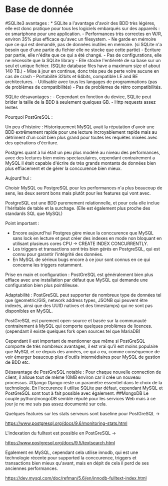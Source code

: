 
# Base de donnée

#SQLite3 avantages :
	* SQLite a l'avantage d'avoir des BDD très légères, elle est donc pratique pour tous les logiciels embarqués sur des appareils : ex smartphone pour une application.
	- Performances très correctes en W/R, environ 35% plus efficace qu'avec un filesystem.
	- Ne garde en mémoire que ce qui est demandé, pas de données inutiles en mémoire. (si SQLite n'a besoin que d'une partie du fichier elle ne stocke que cette partie)
	- Ecriture par partie, elle n'édite que ce qui a été changé.
	- Pas de configurations, elle ne nécessite que la SQLite library
	- Elle stocke l'entièreté de sa base sur un seul et unique fichier. (SQLite database files have a maximum size of about 140 TB.)
	- Mise à jour en continue, donc très peu de perte voire aucune en cas de crash
	- Portabilité 32bits et 64bits, compatible LE and BE architectures.
	- Utilisable avec tous les langages de programmations (pas de problèmes de compatibilités)
	- Pas de problèmes de rétro compatibilités.

SQLite désavantages : 
	- Cependant en fonction du device, SQLite peut brider la taille de la BDD à seulement quelques GB.
	- Http requests assez lentes

Pourquoi PostGreSQL :

Un peu d'histoire : 
Historiquement MySQL avait la réputation d'avoir une BDD extrêmement rapide pour une lecture incroyablement rapide mais au détriment d'un coût bien plus grand pour toutes les requêtes mixées avec des opérations d'écriture.

Postgres quant à lui était un peu plus modéré au niveau des performances, avec des lectures bien moins spectaculaires, cependant contrairement a MySQL il était capable d'écrire de très grands montants de données bien plus effiacement et de gérer la conccurence bien mieux.

Aujourd'hui : 

Choisir MySQL ou PostgreSQL pour les performances n'a plus beaucoup de sens, les deux seront bons mais plutôt pour les features qui vont avec.

PostgreSQL est une BDD puremement relationnelle, et pour cela elle inclue l'héritable de table et la surchage. (Elle est également plus proche des standards SQL que MySQL)

Point important : 
- Encore aujourd'hui Postgres gère mieux la conccurence que MySQL sans lock en lecture et peut créer des indexes en mode non bloquant en utilisant plusieurs cores CPU -> CREATE INDEX CONCURRENTLY.
- Les triggers et transactions sont très bien gérés en PostgreSQL, qui est connu pour garantir l'intégrité des données.
- En MySQL de sérieux bugs encore à ce jour sont connus en  ce qui concerne les triggers notamment.

Prise en main et configuration : 
PostGreSQL est généralement bien plus effiace avec une installation par défaut que MySQL qui demande une configuration bien plus pointilleuse.

Adaptabilité :
PostGreSQL peut supporter de nombreux type de données tel que (geometric/GIS, network address types, JSONB qui peuvent être indexés, ainsi que des UUID natives et des timestamps) qui ne sont pas disponibles en MySQL.

PostGreSQL est purement open-source et basée sur la communauté contrairement à MySQL qui comporte quelques problèmes de licences. (cependant il existe quelques fork open sources tel que MariaDB)

Cependant il est important de mentionner que même si PostGreSQL comporte de très nombreux avantages, il est vrai qu'il est moins populaire que MySQL et ce depuis des années, ce qui a eu, comme  conséquence de voir émerger beaucoup plus d'outils intermédiaires pour MySQL de gestion de BDD etc.

Désavantage de PostGreSQL notable :
Pour chaque nouvelle connection de client, il alloue tout de même 10MB environ car il crée un nouveau processus.
#Django 
Django reste un paramètre essentiel dans le choix de la technologie.
En l'occurence il utilise SQLite par défaut, cependant MySQL et PostGreSQL sont tout à fait possible avec également.
##MongoDB 
Le couple python/mongoDB semble réputé pour les services Web mais à ce jour je ne me suis pas assez documenté sur cela.

Quelques features sur les stats serveurs sont baseline pour PostGreSQL ->

https://www.postgresql.org/docs/9.6/monitoring-stats.html

L'indexation du fulltext est possible en PostGreSQL -> 

https://www.postgresql.org/docs/9.5/textsearch.html

Egalement en MySQL, cependant cela utilise innodb, qui est une technologie récente pour supported la conccurence, triggers et transactions bien mieux qu'avant, mais en dépit de cela il perd de ses anciennes performances.

https://dev.mysql.com/doc/refman/5.6/en/innodb-fulltext-index.html
